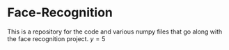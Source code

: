 # Face-Recognition
This is a repository for the code and various numpy files that go along with the face recognition project. 
$y = 5$
